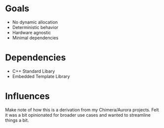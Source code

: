 # Goals
- No dynamic allocation
- Deterministic behavior
- Hardware agnostic
- Minimal dependencies

# Dependencies
- C++ Standard Libary
- Embedded Template Library

# Influences
Make note of how this is a derivation from my Chimera/Aurora projects. Felt it was a bit opinionated for broader use cases and wanted
to streamline things a bit.